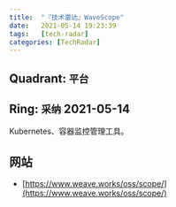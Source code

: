 ```yaml
---
title:  "『技术雷达』WaveScope"
date:   2021-05-14 19:23:39
tags:   [tech-radar]
categories: [TechRadar]
---
```


## Quadrant: `平台`

## Ring: `采纳` 2021-05-14

Kubernetes、容器监控管理工具。

## 网站

- [https://www.weave.works/oss/scope/](https://www.weave.works/oss/scope/)
